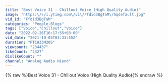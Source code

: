 ```yaml
---
title: "Best Voice 31 - Chillout Voice (High Quality Audio)"
image: "https:\/\/i.ytimg.com\/vi\/Ffdid3BgTaM\/hqdefault.jpg"
vid_id: "Ffdid3BgTaM"
categories: "People-Blogs"
tags: ["Voice","Chillout","Voice"]
date: "2022-02-26T16:17:55+03:00"
vid_date: "2021-10-05T03:33:55Z"
duration: "PT1H33M20S"
viewcount: "234437"
likeCount: "2327"
dislikeCount: ""
channel: "Analog Audio Hiend"
---
```

{% raw %}Best Voice 31 - Chillout Voice (High Quality Audio){% endraw %}
